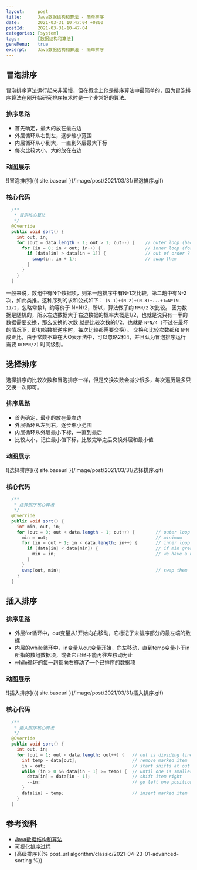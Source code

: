 ```yaml
---
layout:     post
title:      Java数据结构和算法 - 简单排序
date:       2021-03-31 10:47:04 +0800
postId:     2021-03-31-10-47-04
categories: [system]
tags:       [数据结构和算法]
geneMenu:   true
excerpt:    Java数据结构和算法 - 简单排序
---
```


## 冒泡排序
冒泡排序算法运行起来非常慢，但在概念上他是排序算法中最简单的，因为冒泡排序算法在刚开始研究排序技术时是一个非常好的算法。

### 排序思路
* 首先确定，最大的放在最右边
* 外层循环从右到左，逐步缩小范围
* 内层循环从小到大，一直到外层最大下标
* 每次比较大小，大的放在右边

### 动图展示

![冒泡排序]({{ site.baseurl }}/image/post/2021/03/31/冒泡排序.gif)

### 核心代码
```java
  /**
   * 冒泡核心算法
   */
  @Override
  public void sort() {
    int out, in;
    for (out = data.length - 1; out > 1; out--) {    // outer loop (backward)
      for (in = 0; in < out; in++) {                 // inner loop (forward)
        if (data[in] > data[in + 1]) {               // out of order ?
          swap(in, in + 1);                          // swap them
        }
      }
    }
  }
```
一般来说，数组中有N个数据项，则第一趟排序中有N-1次比较，第二趟中有N-2次，如此类推。这种序列的求和公式如下：
`(N-1)+(N-2)+(N-3)+...+1=N*(N-1)/2`，忽略常数1，约等价于 N*N/2，所以，算法做了约 `N*N/2` 次比较。
因为数据是随机的，所以左边数据大于右边数据的概率大概是1/2，也就是说只有一半的数据需要交换，那么交换的次数
就是比较次数的1/2，也就是 `N*N/4`（不过在最坏的情况下，即初始数据逆序时，每次比较都需要交换）。
交换和比较次数都和 `N*N` 成正比，由于常数不算在大O表示法中，可以忽略2和4，并且认为冒泡排序运行需要 `O(N*N/2)`
时间级别。


## 选择排序

选择排序的比较次数和冒泡排序一样，但是交换次数会减少很多，每次遍历最多只交换一次即可。

### 排序思路
* 首先确定，最小的放在最左边
* 外层循环从左到右，逐步缩小范围
* 内层循环从外层最小下标，一直到最后
* 比较大小，记住最小值下标，比较完毕之后交换外层和最小值

### 动图展示
![选择排序]({{ site.baseurl }}/image/post/2021/03/31/选择排序.gif)

### 核心代码

```java
  /**
   * 选择排序核心算法
   */
  @Override
  public void sort() {
    int min, out, in;
    for (out = 0; out < data.length - 1; out++) {        // outer loop
      min = out;                                         // minimum
      for (in = out + 1; in < data.length; in++) {       // inner loop
        if (data[in] < data[min]) {                      // if min greater
          min = in;                                      // we have a new min
        }
      }
      swap(out, min);                                    // swap them
    }
  }
```

## 插入排序

### 排序思路
* 外层for循环中，out变量从1开始向右移动，它标记了未排序部分的最左端的数据
* 内层的while循环中，in变量从out变量开始，向左移动，直到temp变量小于in所指的数组数据项，或者它已经不能再往左移动为止
* while循环的每一趟都向右移动了一个已排序的数据项

### 动图展示

![插入排序]({{ site.baseurl }}/image/post/2021/03/31/插入排序.gif)

### 核心代码
```java
  /**
   * 插入排序核心算法
   */
  @Override
  public void sort() {
    int out, in;
    for (out = 1; out < data.length; out++) {   // out is dividing line
      int temp = data[out];                     // remove marked item    临时存储当前操作的需要插入的值
      in = out;                                 // start shifts at out   内部循环开始位置
      while (in > 0 && data[in - 1] >= temp) {  // until one is smaller  判断是否需要移动
        data[in] = data[in - 1];                // shift item right      将左边的值右移腾出插入的位置，被覆盖的值已经存储在temp或者已经右移到新位置了
        --in;                                   // go left one position  迭代操作位置左移
      }
      data[in] = temp;                          // insert marked item    将需要插入的值放在插入的位置
    }
  }
```

## 参考资料

* [Java数据结构和算法](https://book.douban.com/subject/1144007/)
* [可视化排序过程](https://visualgo.net/zh/sorting)
* [高级排序]({% post_url algorithm/classic/2021-04-23-01-advanced-sorting %})

